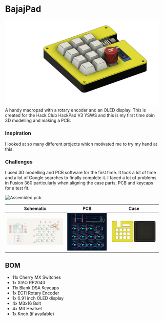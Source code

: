 # BajajPad
![image](/assets/no_bg.png)
A handy macropad with a rotary encoder and an OLED display. This is created for the Hack Club HackPad V3 YSWS and this is my first time doin 3D modelling and making a PCB.

### Inspiration

I looked at so many different projects which motivated me to try my hand at this.

### Challenges

I used 3D modelling and PCB software for the first time. It took a lot of time and a lot of Google searches to finally complete it. I faced a lot of problems in Fusion 360 particularly when aligning the case parts, PCB and keycaps for a test fit. 

![Assembled pcb](https://github.com/user-attachments/assets/70a44066-2ce3-43a4-b445-15df8f62fde5)


Schematic            |  PCB         |   Case
:-------------------------:|:-------------------------:|:-------------------------:|
![image](/assets/Schematic.png)|![image](/assets/PCB.png)|![image](/assets/case.png)

## BOM
- 11x Cherry MX Switches
- 1x XIAO RP2040
- 11x Blank DSA Keycaps
- 1x EC11 Rotary Encoder
- 1x 0.91 inch OLED display
- 4x M3x16 Bolt
- 4x M3 Heatset
- 1x Knob (if available)
